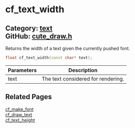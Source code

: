[](../header.md ':include')

# cf_text_width

Category: [text](https://github.com/RandyGaul/cute_framework/blob/master/docs/api_reference?id=text)  
GitHub: [cute_draw.h](https://github.com/RandyGaul/cute_framework/blob/master/include/cute_draw.h)  
---

Returns the width of a text given the currently pushed font.

```cpp
float cf_text_width(const char* text);
```

Parameters | Description
--- | ---
text | The text considered for rendering.

## Related Pages

[cf_make_font](https://github.com/RandyGaul/cute_framework/blob/master/docs/text/cf_make_font.md)  
[cf_draw_text](https://github.com/RandyGaul/cute_framework/blob/master/docs/text/cf_draw_text.md)  
[cf_text_height](https://github.com/RandyGaul/cute_framework/blob/master/docs/text/cf_text_height.md)  

